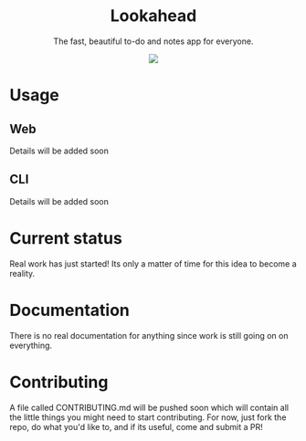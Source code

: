 <h1 align="center">Lookahead</h1>

<p align="center">The fast, beautiful to-do and notes app for everyone.</p>
</p>

<p align="center">
    <img src="https://img.shields.io/discord/783381948835430431?color=7289da&label=discord&logo=discord&style=plastic" />
</p>

<!-- <p align="center">
    <img width="80%" src="./packages/branding/app-screenshot.png"></img>
</p> -->

# Usage

## Web

Details will be added soon

## CLI

Details will be added soon

# Current status

Real work has just started! Its only a matter of time for this idea to become a reality.

# Documentation

There is no real documentation for anything since work is still going on on everything.

# Contributing

A file called CONTRIBUTING.md will be pushed soon which will contain all the little things you might need to start contributing. For now, just fork the repo, do what you'd like to, and if its useful, come and submit a PR!
